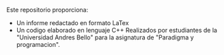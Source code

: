 Este repositorio proporciona: 
- Un informe redactado en formato LaTex
- Un codigo elaborado en lenguaje C++ 
Realizados por estudiantes de la "Universidad Andres Bello" para la asignatura de "Paradigma y programacion".
